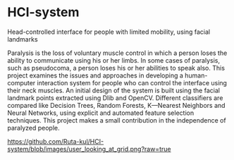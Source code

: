 # HCI-system
Head-controlled interface for people with limited mobility, using facial landmarks

Paralysis is the loss of voluntary muscle control in which a person loses the ability to communicate using his or her limbs.
In some cases of paralysis, such as pseudocoma, a person loses his or her abilities to speak also. This project examines the issues and
approaches in developing a human-computer interaction system for people who can control the interface using their neck muscles.
An initial design of the system is built using the facial landmark points extracted using Dlib and OpenCV. Different classifiers
are compared like Decision Trees, Random Forests, K—Nearest Neighbors and Neural Networks, using explicit and automated feature
selection techniques. This project makes a small contribution in the independence of paralyzed people.

https://github.com/Ruta-kul/HCI-system/blob/images/user_looking_at_grid.png?raw=true
